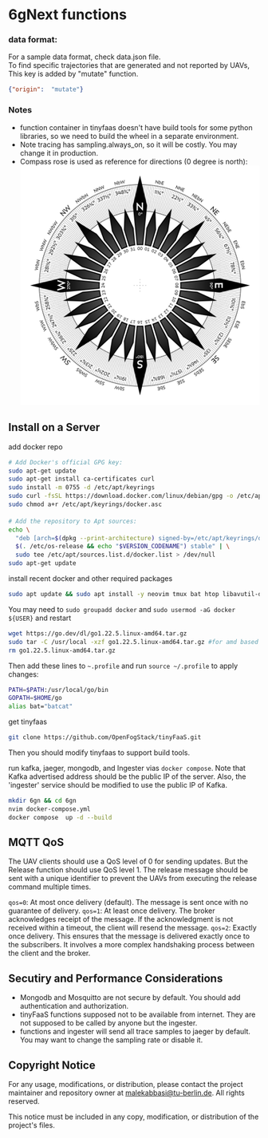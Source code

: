 # 6gNext functions

### data format:
For a sample data format, check data.json file.   
To find specific trajectories that are generated and not reported by UAVs, This key is added by "mutate" function.
```json
{"origin":  "mutate"}
```

### Notes
- function container in tinyfaas doesn't have build tools for some python libraries, so we need to build the wheel in a separate environment.
- Note tracing has sampling.always_on, so it will be costly. You may change it in production.
- Compass rose is used as reference for directions (0 degree is north):
![Compass Rose](Compass-rose-32-pt.svg)

## Install on a Server
add docker repo
```bash
# Add Docker's official GPG key:
sudo apt-get update
sudo apt-get install ca-certificates curl
sudo install -m 0755 -d /etc/apt/keyrings
sudo curl -fsSL https://download.docker.com/linux/debian/gpg -o /etc/apt/keyrings/docker.asc
sudo chmod a+r /etc/apt/keyrings/docker.asc

# Add the repository to Apt sources:
echo \
  "deb [arch=$(dpkg --print-architecture) signed-by=/etc/apt/keyrings/docker.asc] https://download.docker.com/linux/debian \
  $(. /etc/os-release && echo "$VERSION_CODENAME") stable" | \
  sudo tee /etc/apt/sources.list.d/docker.list > /dev/null
sudo apt-get update
```

install recent docker and other required packages
```bash
sudo apt update && sudo apt install -y neovim tmux bat htop libavutil-dev git-core make zip docker-ce docker-ce-cli containerd.io docker-buildx-plugin docker-compose-plugin
```
You may need to `sudo groupadd docker` and `sudo usermod -aG docker ${USER}` and restart
```bash
wget https://go.dev/dl/go1.22.5.linux-amd64.tar.gz
sudo tar -C /usr/local -xzf go1.22.5.linux-amd64.tar.gz #for amd based (cloud)
rm go1.22.5.linux-amd64.tar.gz
```
Then add these lines to `~.profile` and  run `source ~/.profile` to apply changes:
```bash
PATH=$PATH:/usr/local/go/bin  
GOPATH=$HOME/go
alias bat="batcat"
```
get tinyfaas
```bash
git clone https://github.com/OpenFogStack/tinyFaaS.git
```
Then you should modify tinyfaas to support build tools.

run kafka, jaeger, mongodb, and Ingester vias `docker compose`.
Note that Kafka advertised address should be the public IP of the server.
Also, the 'ingester' service should be modified to use the public IP of Kafka.
```bash
mkdir 6gn && cd 6gn
nvim docker-compose.yml
docker compose  up -d --build
```

## MQTT QoS
The UAV clients should use a QoS level of 0 for sending updates. But the Release function should use QoS level 1. The release message should be sent with a unique identifier to prevent the UAVs from executing the release command multiple times.

`qos=0`: At most once delivery (default). The message is sent once with no guarantee of delivery.
`qos=1`: At least once delivery. The broker acknowledges receipt of the message. If the acknowledgment is not received within a timeout, the client will resend the message.
`qos=2`: Exactly once delivery. This ensures that the message is delivered exactly once to the subscribers. It involves a more complex handshaking process between the client and the broker.

## Secutiry and Performance Considerations
- Mongodb and Mosquitto are not secure by default. You should add authentication and authorization.
- tinyFaaS functions supposed not to be available from internet. They are not supposed to be called by anyone but the ingester.
- functions and ingester will send all trace samples to jaeger by default. You may want to change the sampling rate or disable it.

## Copyright Notice
For any usage, modifications, or distribution, please contact the project maintainer and repository owner at malekabbasi@tu-berlin.de. All rights reserved.

This notice must be included in any copy, modification, or distribution of the project's files.


